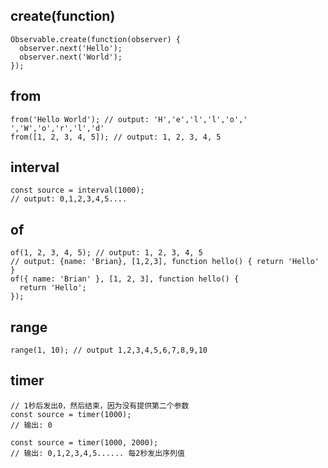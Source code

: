 ## create(function)
```
Observable.create(function(observer) {
  observer.next('Hello');
  observer.next('World');
});
```
## from
```
from('Hello World'); // output: 'H','e','l','l','o',' ','W','o','r','l','d'
from([1, 2, 3, 4, 5]); // output: 1, 2, 3, 4, 5
```
## interval
```
const source = interval(1000);
// output: 0,1,2,3,4,5....
```
## of 
```
of(1, 2, 3, 4, 5); // output: 1, 2, 3, 4, 5
// output: {name: 'Brian}, [1,2,3], function hello() { return 'Hello' }
of({ name: 'Brian' }, [1, 2, 3], function hello() {
  return 'Hello';
});
```
## range
 `range(1, 10); // output 1,2,3,4,5,6,7,8,9,10`

## timer
```
// 1秒后发出0，然后结束，因为没有提供第二个参数
const source = timer(1000);
// 输出: 0

const source = timer(1000, 2000);
// 输出: 0,1,2,3,4,5...... 每2秒发出序列值
```